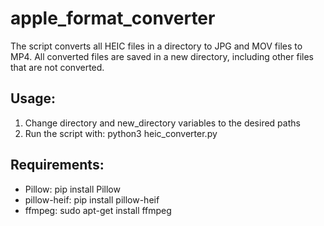 # apple_format_converter
The script converts all HEIC files in a directory to JPG and MOV files to MP4.
All converted files are saved in a new directory, including other files that are not converted.

## Usage:
1. Change directory and new_directory variables to the desired paths
2. Run the script with: python3 heic_converter.py

## Requirements:
- Pillow: pip install Pillow
- pillow-heif: pip install pillow-heif
- ffmpeg: sudo apt-get install ffmpeg
